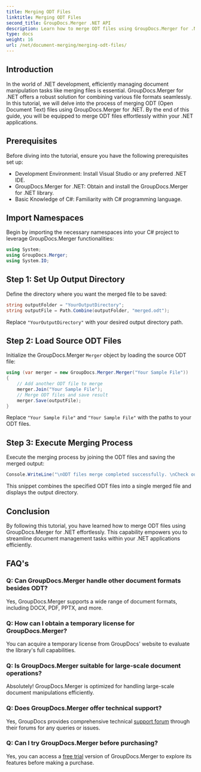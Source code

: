 ```yaml
---
title: Merging ODT Files
linktitle: Merging ODT Files
second_title: GroupDocs.Merger .NET API
description: Learn how to merge ODT files using GroupDocs.Merger for .NET effortlessly. Enhance your document management capabilities with this powerful library.
type: docs
weight: 16
url: /net/document-merging/merging-odt-files/
---
```

## Introduction
In the world of .NET development, efficiently managing document manipulation tasks like merging files is essential. GroupDocs.Merger for .NET offers a robust solution for combining various file formats seamlessly. In this tutorial, we will delve into the process of merging ODT (Open Document Text) files using GroupDocs.Merger for .NET. By the end of this guide, you will be equipped to merge ODT files effortlessly within your .NET applications.
## Prerequisites
Before diving into the tutorial, ensure you have the following prerequisites set up:
- Development Environment: Install Visual Studio or any preferred .NET IDE.
- GroupDocs.Merger for .NET: Obtain and install the GroupDocs.Merger for .NET library.
- Basic Knowledge of C#: Familiarity with C# programming language.

## Import Namespaces
Begin by importing the necessary namespaces into your C# project to leverage GroupDocs.Merger functionalities:
```csharp
using System; 
using GroupDocs.Merger;
using System.IO;
```
## Step 1: Set Up Output Directory
Define the directory where you want the merged file to be saved:
```csharp
string outputFolder = "YourOutputDirectory";
string outputFile = Path.Combine(outputFolder, "merged.odt");
```
Replace `"YourOutputDirectory"` with your desired output directory path.
## Step 2: Load Source ODT Files
Initialize the GroupDocs.Merger `Merger` object by loading the source ODT file:
```csharp
using (var merger = new GroupDocs.Merger.Merger("Your Sample File"))
{
    // Add another ODT file to merge
    merger.Join("Your Sample File");
    // Merge ODT files and save result
    merger.Save(outputFile);
}
```
Replace `"Your Sample File"` and `"Your Sample File"` with the paths to your ODT files.
## Step 3: Execute Merging Process
Execute the merging process by joining the ODT files and saving the merged output:
```csharp
Console.WriteLine("\nODT files merge completed successfully. \nCheck output in {0}", outputFolder);
```
This snippet combines the specified ODT files into a single merged file and displays the output directory.

## Conclusion
By following this tutorial, you have learned how to merge ODT files using GroupDocs.Merger for .NET effortlessly. This capability empowers you to streamline document management tasks within your .NET applications efficiently.

## FAQ's
### Q: Can GroupDocs.Merger handle other document formats besides ODT?
Yes, GroupDocs.Merger supports a wide range of document formats, including DOCX, PDF, PPTX, and more.
### Q: How can I obtain a temporary license for GroupDocs.Merger?
You can acquire a temporary license from GroupDocs' website to evaluate the library's full capabilities.
### Q: Is GroupDocs.Merger suitable for large-scale document operations?
Absolutely! GroupDocs.Merger is optimized for handling large-scale document manipulations efficiently.
### Q: Does GroupDocs.Merger offer technical support?
Yes, GroupDocs provides comprehensive technical [support forum](https://forum.groupdocs.com/c/merger/32) through their forums for any queries or issues.
### Q: Can I try GroupDocs.Merger before purchasing?
Yes, you can access a [free trial](https://releases.groupdocs.com/) version of GroupDocs.Merger to explore its features before making a purchase.
